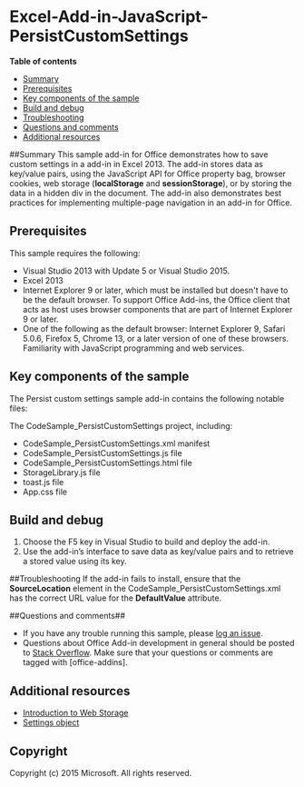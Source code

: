 # Excel-Add-in-JavaScript-PersistCustomSettings

**Table of contents**

* [Summary](#summary)
* [Prerequisites](#prerequisites)
* [Key components of the sample](#components)
* [Build and debug](#build)
* [Troubleshooting](#troubleshooting)
* [Questions and comments](#questions)
* [Additional resources](#additional-resources)

<a name="summary"></a>
##Summary
This sample add-in for Office demonstrates how to save custom settings in a add-in in Excel 2013. The add-in stores data as key/value pairs, using the JavaScript API for Office property bag, browser cookies, web storage (**localStorage** and **sessionStorage**), or by storing the data in a hidden div in the document. The add-in also demonstrates best practices for implementing multiple-page navigation in an add-in for Office.

<a name="prerequisites"></a>
## Prerequisites ##

This sample requires the following:

- Visual Studio 2013 with Update 5 or Visual Studio 2015.
- Excel 2013
- Internet Explorer 9 or later, which must be installed but doesn't have to be the default browser. To support Office Add-ins, the Office client that acts as host uses browser components that are part of Internet Explorer 9 or later.
- One of the following as the default browser: Internet Explorer 9, Safari 5.0.6, Firefox 5, Chrome 13, or a later version of one of these browsers.
 Familiarity with JavaScript programming and web services.

<a name="components"></a>
## Key components of the sample
The Persist custom settings sample add-in contains the following notable files:

The CodeSample_PersistCustomSettings project, including: 

- CodeSample_PersistCustomSettings.xml manifest
- CodeSample_PersistCustomSettings.js file 
- CodeSample_PersistCustomSettings.html file 
- StorageLibrary.js file 
- toast.js file 
- App.css file 

<a name="build"></a>
## Build and debug ##

1. Choose the F5 key in Visual Studio to build and deploy the add-in.
2. Use the add-in’s interface to save data as key/value pairs and to retrieve a stored value using its key. 

<a name="troubleshooting"></a>
##Troubleshooting
If the add-in fails to install, ensure that the  **SourceLocation** element in the CodeSample_PersistCustomSettings.xml has the correct URL value for the **DefaultValue** attribute.

<a name="questions"></a>
##Questions and comments##

- If you have any trouble running this sample, please [log an issue](https://github.com/OfficeDev/Excel-Add-in-JavaScript-PersistCustomSettings/issues).
- Questions about Office Add-in development in general should be posted to [Stack Overflow](http://stackoverflow.com/questions/tagged/office-addins). Make sure that your questions or comments are tagged with [office-addins].


<a name="additional-resources"></a>
## Additional resources ##

- [Introduction to Web Storage ](http://msdn.microsoft.com/library/cc197062(VS.85).aspx)
- [Settings object ](http://msdn.microsoft.com/library/fp142179(v=office.15))

## Copyright
Copyright (c) 2015 Microsoft. All rights reserved.
